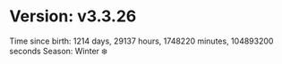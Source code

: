 # Version: v3.3.26
Time since birth: 1214 days, 29137 hours, 1748220 minutes, 104893200 seconds
Season: Winter ❄️
